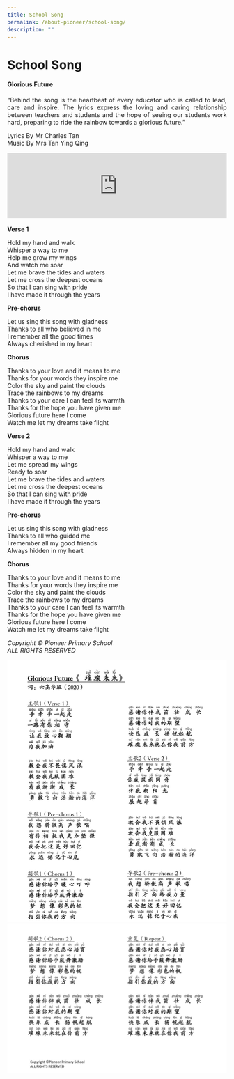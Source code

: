 ```yaml
---
title: School Song
permalink: /about-pioneer/school-song/
description: ""
---
```

# School Song
#### Glorious Future

<P align="Justify">“Behind the song is the heartbeat of every educator who is called to lead, care and inspire. The lyrics express the loving and caring relationship between teachers and students and the hope of seeing our students work hard, preparing to ride the rainbow towards a glorious future.”</P>

Lyrics By     Mr Charles Tan <br />
Music By    Mrs Tan Ying Qing

<iframe width="100%" src="https://www.youtube.com/embed/Fzg899wlz8c" title="YouTube video player" frameborder="0" allow="accelerometer; autoplay; clipboard-write; encrypted-media; gyroscope; picture-in-picture" allowfullscreen></iframe>


**Verse 1**

Hold my hand and walk<br>
Whisper a way to me<br>
Help me grow my wings<br>
And watch me soar<br>
Let me brave the tides and waters<br>
Let me cross the deepest oceans<br>
So that I can sing with pride<br>
I have made it through the years<br>

**Pre-chorus**

Let us sing this song with gladness<br>
Thanks to all who believed in me<br>
I remember all the good times<br>
Always cherished in my heart<br>

**Chorus**

Thanks to your love and it means to me<br>
Thanks for your words they inspire me<br>
Color the sky and paint the clouds<br>
Trace the rainbows to my dreams<br>
Thanks to your care I can feel its warmth<br>
Thanks for the hope you have given me<br>
Glorious future here I come<br>
Watch me let my dreams take flight<br>

**Verse 2**

Hold my hand and walk<br>
Whisper a way to me<br>
Let me spread my wings<br>
Ready to soar<br>
Let me brave the tides and waters<br>
Let me cross the deepest oceans<br>
So that I can sing with pride<br>
I have made it through the years<br>

**Pre-chorus**

Let us sing this song with gladness<br>
Thanks to all who guided me<br>
I remember all my good friends<br>
Always hidden in my heart<br>

**Chorus**

Thanks to your love and it means to me<br>
Thanks for your words they inspire me<br>
Color the sky and paint the clouds<br>
Trace the rainbows to my dreams<br>
Thanks to your care I can feel its warmth<br>
Thanks for the hope you have given me<br>
Glorious future here I come<br>
Watch me let my dreams take flight<br>

*Copyright © Pioneer Primary School<br>
ALL RIGHTS RESERVED*

![](/images/Glorious%20Future%20_FINAL_pages-to-jpg-0001.jpg)
![](/images/Glorious%20Future%20_FINAL_pages-to-jpg-0002.jpg)